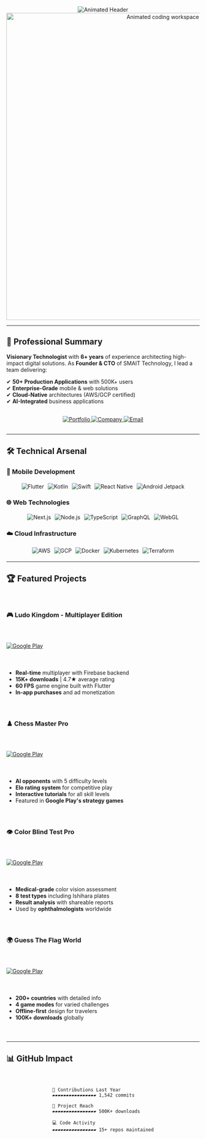 <div align="center">
  <img src="https://readme-typing-svg.demolab.com?font=Space+Grotesk&weight=700&size=36&duration=4000&pause=1000&color=00D4BB&center=true&vCenter=true&width=800&lines=✨+Santosh+Adhikari;💻+Senior+Full-Stack+Engineer;🏆+Google+Play+Featured+Developer;🚀+Technical+Founder+@+SMAIT" alt="Animated Header"/>
</div>

<div align="center">
  <img src="https://raw.githubusercontent.com/codersantoshadhikari/codersantoshadhikari/main/assets/coding-banner.gif" width="800" alt="Animated coding workspace"/>
</div>

---

## 🏅 Professional Summary

**Visionary Technologist** with **6+ years** of experience architecting high-impact digital solutions. As **Founder & CTO** of SMAIT Technology, I lead a team delivering:

✔ **50+ Production Applications** with 500K+ users  
✔ **Enterprise-Grade** mobile & web solutions  
✔ **Cloud-Native** architectures (AWS/GCP certified)  
✔ **AI-Integrated** business applications  

<div align="center" style="margin: 30px 0;">
  <a href="https://santoshadhikari.info.np">
    <img src="https://img.shields.io/badge/🌐_Portfolio-00D4BB?style=for-the-badge&logo=vercel&logoColor=white" alt="Portfolio"/>
  </a>
  <a href="https://www.smaittechnology.com.np">
    <img src="https://img.shields.io/badge/🏢_SMAIT_Technology-FF6F91?style=for-the-badge&logo=google-chrome&logoColor=white" alt="Company"/>
  </a>
  <a href="mailto:santosh.ad215@gmail.com">
    <img src="https://img.shields.io/badge/📩_Contact-00D4BB?style=for-the-badge&logo=gmail&logoColor=white" alt="Email"/>
  </a>
</div>

---

## 🛠️ Technical Arsenal

### 📱 Mobile Development
<div style="display: flex; flex-wrap: wrap; gap: 10px; justify-content: center; margin: 20px 0;">
  <img src="https://img.shields.io/badge/Flutter-3A3A3A?style=for-the-badge&logo=flutter&logoColor=00D4BB" alt="Flutter"/>
  <img src="https://img.shields.io/badge/Kotlin-3A3A3A?style=for-the-badge&logo=kotlin&logoColor=FF6F91" alt="Kotlin"/>
  <img src="https://img.shields.io/badge/Swift-3A3A3A?style=for-the-badge&logo=swift&logoColor=FF6F91" alt="Swift"/>
  <img src="https://img.shields.io/badge/React_Native-3A3A3A?style=for-the-badge&logo=react&logoColor=00D4BB" alt="React Native"/>
  <img src="https://img.shields.io/badge/Android_Jetpack-3A3A3A?style=for-the-badge&logo=android&logoColor=00D4BB" alt="Android Jetpack"/>
</div>

### 🌐 Web Technologies
<div style="display: flex; flex-wrap: wrap; gap: 10px; justify-content: center; margin: 20px 0;">
  <img src="https://img.shields.io/badge/Next.js-3A3A3A?style=for-the-badge&logo=next.js&logoColor=white" alt="Next.js"/>
  <img src="https://img.shields.io/badge/Node.js-3A3A3A?style=for-the-badge&logo=nodedotjs&logoColor=00D4BB" alt="Node.js"/>
  <img src="https://img.shields.io/badge/TypeScript-3A3A3A?style=for-the-badge&logo=typescript&logoColor=00D4BB" alt="TypeScript"/>
  <img src="https://img.shields.io/badge/GraphQL-3A3A3A?style=for-the-badge&logo=graphql&logoColor=FF6F91" alt="GraphQL"/>
  <img src="https://img.shields.io/badge/WebGL-3A3A3A?style=for-the-badge&logo=webgl&logoColor=white" alt="WebGL"/>
</div>

### ☁️ Cloud Infrastructure
<div style="display: flex; flex-wrap: wrap; gap: 10px; justify-content: center; margin: 20px 0;">
  <img src="https://img.shields.io/badge/AWS-3A3A3A?style=for-the-badge&logo=amazon-aws&logoColor=FF6F91" alt="AWS"/>
  <img src="https://img.shields.io/badge/Google_Cloud-3A3A3A?style=for-the-badge&logo=google-cloud&logoColor=00D4BB" alt="GCP"/>
  <img src="https://img.shields.io/badge/Docker-3A3A3A?style=for-the-badge&logo=docker&logoColor=00D4BB" alt="Docker"/>
  <img src="https://img.shields.io/badge/Kubernetes-3A3A3A?style=for-the-badge&logo=kubernetes&logoColor=00D4BB" alt="Kubernetes"/>
  <img src="https://img.shields.io/badge/Terraform-3A3A3A?style=for-the-badge&logo=terraform&logoColor=FF6F91" alt="Terraform"/>
</div>

---

## 🏆 Featured Projects

<div style="display: grid; grid-template-columns: repeat(auto-fit, minmax(350px, 1fr)); gap: 25px; margin: 40px 0;">

### 🎮 Ludo Kingdom - Multiplayer Edition
[![Google Play](https://img.shields.io/badge/Google_Play-414141?style=for-the-badge&logo=google-play&logoColor=00D4BB)](https://play.google.com/store/apps/details?id=np.smaittechnology.ludo)
- **Real-time** multiplayer with Firebase backend
- **15K+ downloads** | 4.7★ average rating
- **60 FPS** game engine built with Flutter
- **In-app purchases** and ad monetization

### ♟️ Chess Master Pro
[![Google Play](https://img.shields.io/badge/Google_Play-414141?style=for-the-badge&logo=google-play&logoColor=FF6F91)](https://play.google.com/store/apps/details?id=np.smait.chess)
- **AI opponents** with 5 difficulty levels
- **Elo rating system** for competitive play
- **Interactive tutorials** for all skill levels
- Featured in **Google Play's strategy games**

### 👁️ Color Blind Test Pro
[![Google Play](https://img.shields.io/badge/Google_Play-414141?style=for-the-badge&logo=google-play&logoColor=00D4BB)](https://play.google.com/store/apps/details?id=np.smaittechnology.colorblind)
- **Medical-grade** color vision assessment
- **8 test types** including Ishihara plates
- **Result analysis** with shareable reports
- Used by **ophthalmologists** worldwide

### 🌍 Guess The Flag World
[![Google Play](https://img.shields.io/badge/Google_Play-414141?style=for-the-badge&logo=google-play&logoColor=FF6F91)](https://play.google.com/store/apps/details?id=np.smait.guesstheflagworld)
- **200+ countries** with detailed info
- **4 game modes** for varied challenges
- **Offline-first** design for travelers
- **100K+ downloads** globally

</div>

---

## 📊 GitHub Impact

<div style="display: flex; justify-content: space-around; flex-wrap: wrap; gap: 20px; margin: 40px 0;">

```text
🚀 Contributions Last Year
▰▰▰▰▰▰▰▰▰▰▰▰▰▰▰▰ 1,542 commits

🌟 Project Reach
▰▰▰▰▰▰▰▰▰▰▰▰▰▰▰▰ 500K+ downloads

💻 Code Activity
▰▰▰▰▰▰▰▰▰▰▰▰▰▰▰▰ 15+ repos maintained
